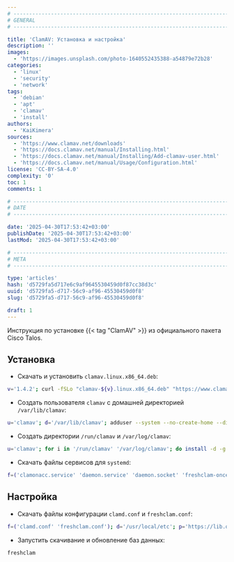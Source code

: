 ```yaml
---
# -------------------------------------------------------------------------------------------------------------------- #
# GENERAL
# -------------------------------------------------------------------------------------------------------------------- #

title: 'ClamAV: Установка и настройка'
description: ''
images:
  - 'https://images.unsplash.com/photo-1640552435388-a54879e72b28'
categories:
  - 'linux'
  - 'security'
  - 'network'
tags:
  - 'debian'
  - 'apt'
  - 'clamav'
  - 'install'
authors:
  - 'KaiKimera'
sources:
  - 'https://www.clamav.net/downloads'
  - 'https://docs.clamav.net/manual/Installing.html'
  - 'https://docs.clamav.net/manual/Installing/Add-clamav-user.html'
  - 'https://docs.clamav.net/manual/Usage/Configuration.html'
license: 'CC-BY-SA-4.0'
complexity: '0'
toc: 1
comments: 1

# -------------------------------------------------------------------------------------------------------------------- #
# DATE
# -------------------------------------------------------------------------------------------------------------------- #

date: '2025-04-30T17:53:42+03:00'
publishDate: '2025-04-30T17:53:42+03:00'
lastMod: '2025-04-30T17:53:42+03:00'

# -------------------------------------------------------------------------------------------------------------------- #
# META
# -------------------------------------------------------------------------------------------------------------------- #

type: 'articles'
hash: 'd5729fa5d717e6c9af9645530459d0f87cc38d3c'
uuid: 'd5729fa5-d717-56c9-af96-45530459d0f8'
slug: 'd5729fa5-d717-56c9-af96-45530459d0f8'

draft: 1
---
```


Инструкция по установке {{< tag "ClamAV" >}} из официального пакета Cisco Talos.

<!--more-->

## Установка

- Скачать и установить `clamav.linux.x86_64.deb`:

```bash
v='1.4.2'; curl -fSLo "clamav-${v}.linux.x86_64.deb" "https://www.clamav.net/downloads/production/clamav-${v}.linux.x86_64.deb" && apt install --yes ./"clamav-${v}.linux.x86_64.deb"
```

- Создать пользователя `clamav` с домашней директорией `/var/lib/clamav`:

```bash
u='clamav'; d='/var/lib/clamav'; adduser --system --no-create-home --disabled-login --disabled-password --shell '/bin/false' --group --home "${d}" "${u}" && chown "${u}":"${u}" "${d}"
```

- Создать директории `/run/clamav` и `/var/log/clamav`:

```bash
u='clamav'; for i in '/run/clamav' '/var/log/clamav'; do install -d -g "${u}" -o "${u}" "${i}";done
```

- Скачать файлы сервисов для `systemd`:

```bash
f=('clamonacc.service' 'daemon.service' 'daemon.socket' 'freshclam-once.service' 'freshclam-once.timer' 'freshclam.service'); d='/etc/systemd/system'; p='https://lib.onl/ru/2025/04/d5729fa5-d717-56c9-af96-45530459d0f8'; for i in "${f[@]}"; do curl -fsSLo "${d}/clamav-${i}" "${p}/clamav-${i}"; done
```

## Настройка

- Скачать файлы конфигурации `clamd.conf` и `freshclam.conf`:

```bash
f=('clamd.conf' 'freshclam.conf'); d='/usr/local/etc'; p='https://lib.onl/ru/2025/04/d5729fa5-d717-56c9-af96-45530459d0f8'; for i in "${f[@]}"; do curl -fsSLo "${d}/${i}" "${p}/${i}"; done
```

- Запустить скачивание и обновление баз данных:

```bash
freshclam
```
